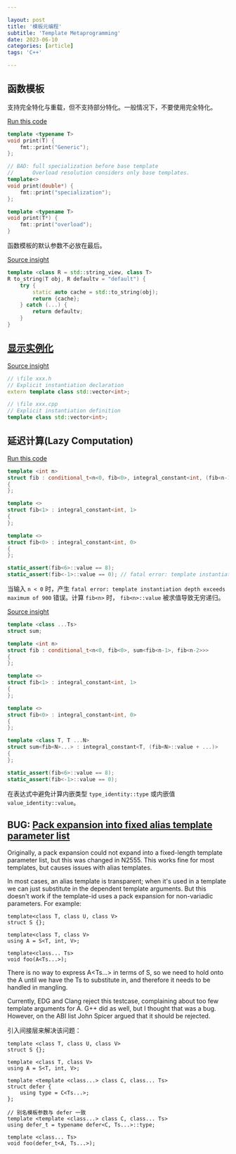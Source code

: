 ```yaml
---

layout: post
title: '模板元编程'
subtitle: 'Template Metaprogramming'
date: 2023-06-10
categories: [article]
tags: 'C++' 

---
```


## 函数模板

支持完全特化与重载，但不支持部分特化。一般情况下，不要使用完全特化。

[Run this code](https://godbolt.org/z/PfnsY85zY)
```.cpp
template <typename T>
void print(T) {
    fmt::print("Generic");
};

// BAD: full specialization before base template
//      Overload resolution considers only base templates.
template<>
void print(double*) { 
    fmt::print("specialization"); 
};

template <typename T>
void print(T*) {
    fmt::print("overload");
}
```

函数模板的默认参数不必放在最后。

[Source insight](https://cppinsights.io/s/135e38c1)
```.cpp
template <class R = std::string_view, class T>
R to_string(T obj, R defaultv = "default") {
    try {
        static auto cache = std::to_string(obj);
        return {cache};
    } catch (...) {
        return defaultv;
    }
}
```

## [显示实例化](https://en.cppreference.com/w/cpp/language/class_template)

[Source insight](https://cppinsights.io/s/943f2d41)
```.cpp
// \file xxx.h
// Explicit instantiation declaration
extern template class std::vector<int>;

// \file xxx.cpp
// Explicit instantiation definition
template class std::vector<int>;
```

## 延迟计算(Lazy Computation)

[Run this code](https://godbolt.org/z/6hq3j5G61)
```.cpp
template <int n>
struct fib : conditional_t<n<0, fib<0>, integral_constant<int, (fib<n-1>::value + fib<n-2>::value)>>
{
};

template <>
struct fib<1> : integral_constant<int, 1>
{
};

template <>
struct fib<0> : integral_constant<int, 0>
{
};

static_assert(fib<6>::value == 8);
static_assert(fib<-1>::value == 0); // fatal error: template instantiation depth exceeds maximum of 900
```

当输入 `n < 0` 时，产生 `fatal error: template instantiation depth exceeds maximum of 900` 错误。计算 `fib<n>` 时， `fib<n>::value` 被求值导致无穷递归。

[Source insight](https://cppinsights.io/s/a61187fd)
```.cpp
template <class ...Ts>
struct sum;

template <int n>
struct fib : conditional_t<n<0, fib<0>, sum<fib<n-1>, fib<n-2>>>
{
};

template <>
struct fib<1> : integral_constant<int, 1>
{
};

template <>
struct fib<0> : integral_constant<int, 0>
{
};

template <class T, T ...N>
struct sum<fib<N>...> : integral_constant<T, (fib<N>::value + ...)>
{
};

static_assert(fib<6>::value == 8);
static_assert(fib<-1>::value == 0);
```

在表达式中避免计算内嵌类型 `type_identity::type` 或内嵌值 `value_identity::value`。

## BUG: [Pack expansion into fixed alias template parameter list](https://www.open-std.org/Jtc1/sc22/wg21/docs/cwg_active.html#1430)

Originally, a pack expansion could not expand into a fixed-length template parameter list, but this was changed in N2555. This works fine for most templates, but causes issues with alias templates.

In most cases, an alias template is transparent; when it's used in a template we can just substitute in the dependent template arguments. But this doesn't work if the template-id uses a pack expansion for non-variadic parameters. For example:

    template<class T, class U, class V>
    struct S {};

    template<class T, class V>
    using A = S<T, int, V>;

    template<class... Ts>
    void foo(A<Ts...>);

There is no way to express A<Ts...> in terms of S, so we need to hold onto the A until we have the Ts to substitute in, and therefore it needs to be handled in mangling.

Currently, EDG and Clang reject this testcase, complaining about too few template arguments for A. G++ did as well, but I thought that was a bug. However, on the ABI list John Spicer argued that it should be rejected.

引入间接层来解决该问题：

    template <class T, class U, class V>
    struct S {};

    template <class T, class V>
    using A = S<T, int, V>;

    template <template <class...> class C, class... Ts>
    struct defer {
        using type = C<Ts...>;
    };

    // 别名模板参数与 defer 一致
    template <template <class...> class C, class... Ts>
    using defer_t = typename defer<C, Ts...>::type;

    template <class... Ts>
    void foo(defer_t<A, Ts...>);
